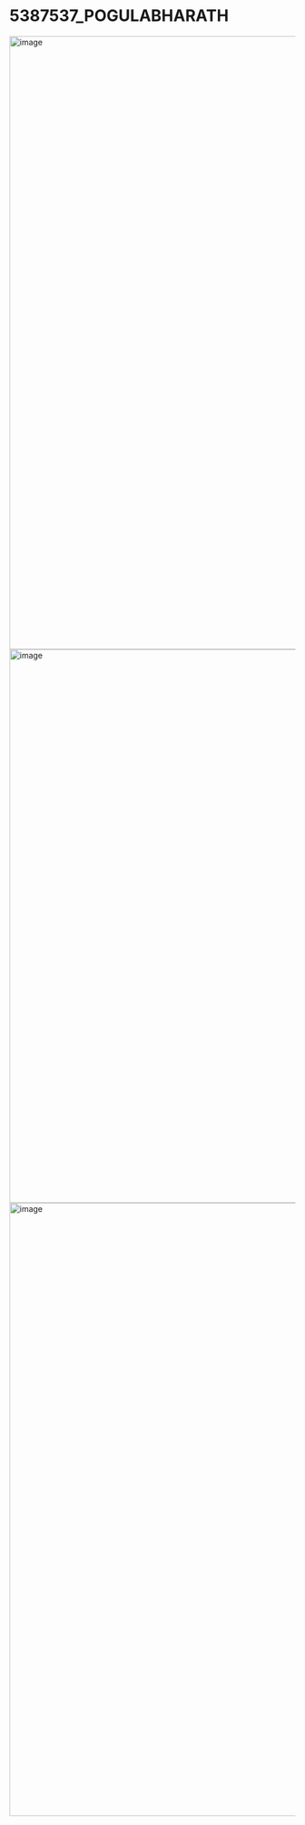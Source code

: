 # 5387537_POGULABHARATH
<img width="1920" height="1080" alt="image" src="https://github.com/user-attachments/assets/6281e3a5-908c-434d-8c4e-db698d90b78e" />


<img width="1400" height="975" alt="image" src="https://github.com/user-attachments/assets/214bb0df-729b-46b6-ba08-54d43e6d31d5" />


<img width="961" height="1080" alt="image" src="https://github.com/user-attachments/assets/4d2f5275-6d9c-4e86-bd8f-01db8c5c9901" />



